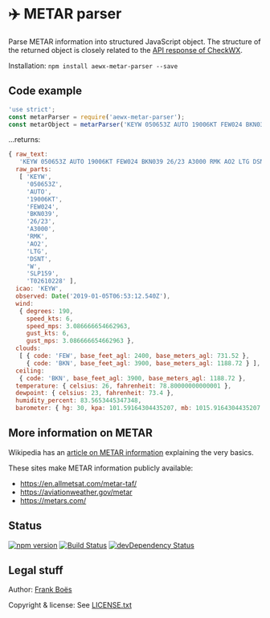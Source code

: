 ✈️ METAR parser
===============

Parse METAR information into structured JavaScript object. The structure of the returned object is closely related to the [API response of CheckWX](https://api.checkwx.com/#metar-fields).

Installation: `npm install aewx-metar-parser --save`

Code example
------------

```javascript
'use strict';
const metarParser = require('aewx-metar-parser');
const metarObject = metarParser('KEYW 050653Z AUTO 19006KT FEW024 BKN039 26/23 A3000 RMK AO2 LTG DSNT W SLP159 T02610228');

```

…returns:

```javascript
{ raw_text:
   'KEYW 050653Z AUTO 19006KT FEW024 BKN039 26/23 A3000 RMK AO2 LTG DSNT W SLP159 T02610228',
  raw_parts:
   [ 'KEYW',
     '050653Z',
     'AUTO',
     '19006KT',
     'FEW024',
     'BKN039',
     '26/23',
     'A3000',
     'RMK',
     'AO2',
     'LTG',
     'DSNT',
     'W',
     'SLP159',
     'T02610228' ],
  icao: 'KEYW',
  observed: Date('2019-01-05T06:53:12.540Z'),
  wind:
   { degrees: 190,
     speed_kts: 6,
     speed_mps: 3.086666654662963,
     gust_kts: 6,
     gust_mps: 3.086666654662963 },
  clouds:
   [ { code: 'FEW', base_feet_agl: 2400, base_meters_agl: 731.52 },
     { code: 'BKN', base_feet_agl: 3900, base_meters_agl: 1188.72 } ],
  ceiling:
   { code: 'BKN', base_feet_agl: 3900, base_meters_agl: 1188.72 },
  temperature: { celsius: 26, fahrenheit: 78.80000000000001 },
  dewpoint: { celsius: 23, fahrenheit: 73.4 },
  humidity_percent: 83.5653445347348,
  barometer: { hg: 30, kpa: 101.59164304435207, mb: 1015.9164304435207 } }
```


More information on METAR
--------------------------

Wikipedia has an [article on METAR information](https://en.wikipedia.org/wiki/METAR) explaining the very basics.

These sites make METAR information publicly available:

* https://en.allmetsat.com/metar-taf/
* https://aviationweather.gov/metar
* https://metars.com/

Status
-------

[![npm version](https://badge.fury.io/js/metar-parser.svg)](https://badge.fury.io/js/metar-parser)
[![Build Status](https://travis-ci.org/fboes/metar-parser.svg?branch=master)](https://travis-ci.org/fboes/metar-parser)
[![devDependency Status](https://david-dm.org/fboes/metar-parser/dev-status.svg)](https://david-dm.org/fboes/metar-parser?type=dev)

Legal stuff
-----------

Author: [Frank Boës](http://3960.org)

Copyright & license: See [LICENSE.txt](LICENSE.txt)

